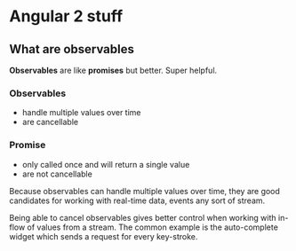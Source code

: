 # Angular 2 stuff
## What are observables
**Observables** are like **promises** but better. Super helpful.

### Observables
- handle multiple values over time
- are cancellable

### Promise
- only called once and will return a single value
- are not cancellable

Because observables can handle multiple values over time, they are good candidates for working with real-time data, events any sort of stream.

Being able to cancel observables gives better control when working with in-flow of values from a stream. The common example is the auto-complete widget which sends a request for every key-stroke.


